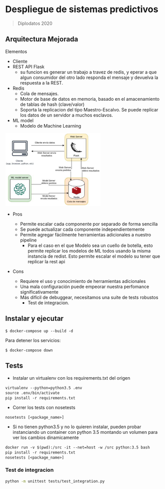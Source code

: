 # Despliegue de sistemas predictivos
> Diplodatos 2020

## Arquitectura Mejorada

Elementos

 * Cliente
 * REST API Flask
   - su funcion es generar un trabajo a travez de redis, y eperar a que algun
   consumidor del otro lado responda el mensaje y devuelva la respuesta a la
   REST.
 * Redis
   - Cola de mensajes.
   - Motor de base de datos en memoria, basado en el amacenamiento de tablas de
     hash (clave/valor)   
   - Soporta la replicacion del tipo Maestro-Escalvo. Se puede replicar los
     datos de un servidor a muchos esclavos.
 * ML model
   - Modelo de Machine Learning

<img 
src="./doc/arch.png" 
width=60% 
/>

* Pros
  * Permite escalar cada componente por separado de forma sencilla
  * Se puede actualizar cada componente independientemente
  * Permite agregar fácilmente herramientas adicionales a nuestro pipeline
    - Para el caso en el que Modelo sea un cuello de botella, esto permite
      replicar los modelos de ML todos usando la misma instancia de redist. Esto
      permite escalar el modelo su tener que replicar la rest api
  
* Cons
  * Requiere el uso y conocimiento de herramientas adicionales
  * Una mala configuración puede empeorar nuestra perfomance significativamente
  * Más difícil de debuggear, necesitamos una suite de tests robustos
    - Test de integracion.

## Instalar y ejecutar

```
$ docker-compose up --build -d
```

Para detener los servicios:

```
$ docker-compose down
```

## Tests

- Instalar un virtualenv con los requirements.txt del origen
```
virtualenv --python=python3.5 .env
source .env/bin/activate
pip install -r requirements.txt
```
- Correr los tests con nosetests
```
nosetests [<package_name>]
```

- Si no tienen python3.5 y no lo quieren instalar, pueden probar instanciando un
  container con python 3.5 montando un volumen para ver los cambios
  dinamicamente

```
docker run -v $(pwd):/src -it --net=host -w /src python:3.5 bash
pip install -r requirements.txt
nosetests [<package_name>]
```
### Test de integracion

```sh
python -m unittest tests/test_integration.py
```

